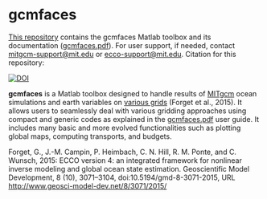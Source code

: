 # gcmfaces

[This repository][] contains the gcmfaces Matlab toolbox and its documentation ([gcmfaces.pdf][]). For user support, if needed, contact <mitgcm-support@mit.edu> or <ecco-support@mit.edu>. Citation for this repository: 

[![DOI](https://zenodo.org/badge/62541910.svg)](https://zenodo.org/badge/latestdoi/62541910)

[This repository]: https://github.com/gaelforget/gcmfaces
[MITgcm]: http://mitgcm.org/
[gcmfaces.pdf]: https://github.com/gaelforget/gcmfaces/blob/master/gcmfaces.pdf
[ECCO v4 r2 github repository]: https://github.com/gaelforget/ECCO_v4_r2
[various grids]: ftp://mit.ecco-group.org/ecco_for_las/version_4/grids/grids_input/

**gcmfaces** is a Matlab toolbox designed to handle results of [MITgcm][] ocean simulations and earth variables on [various grids][] (Forget et al., 2015). It allows users to seamlessly deal with various gridding approaches using compact and generic codes as explained in the [gcmfaces.pdf][] user guide. It includes many basic and more evolved functionalities such as plotting global maps, computing transports, and budgets.  

Forget, G., J.-M. Campin, P. Heimbach, C. N. Hill, R. M. Ponte, and C. Wunsch, 2015: ECCO version 4: an integrated framework for nonlinear inverse modeling and global ocean state estimation. Geoscientific Model Development, 8 (10), 3071–3104, doi:10.5194/gmd-8-3071-2015, URL <http://www.geosci-model-dev.net/8/3071/2015/>
